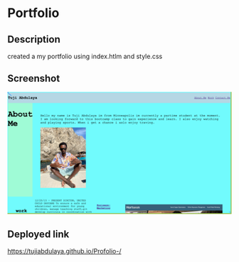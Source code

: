 # Portfolio

## Description
created a my portfolio using index.htlm and style.css

## Screenshot
![screenshot of homework](./assets/images/screenshot.png)

 ## Deployed link
 https://tujiabdulaya.github.io/Profolio-/
 
